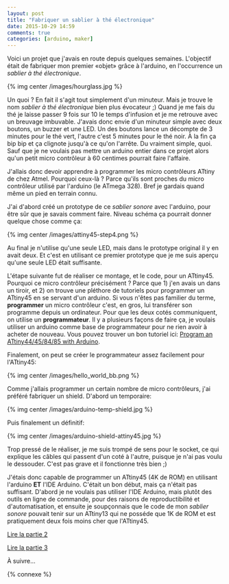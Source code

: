 ```yaml
---
layout: post
title: "Fabriquer un sablier à thé électronique"
date: 2015-10-29 14:59
comments: true
categories: [arduino, maker]
---
```


Voici un projet que j'avais en route depuis quelques semaines.  L'objectif était de
fabriquer mon premier «objet» grâce à l'arduino, en l'occurrence un *sablier à
thé électronique*.

{% img center /images/hourglass.jpg %}

Un quoi ? En fait il s'agit tout simplement d'un minuteur. Mais je trouve le
nom *sablier à thé électronique* bien plus évocateur ;) Quand je me fais du thé
je laisse passer 9 fois sur 10 le temps d'infusion et je me retrouve avec un
breuvage imbuvable. J'avais donc envie d'un minuteur simple avec deux boutons,
un buzzer et une LED. Un des boutons lance un décompte de 3 minutes pour le thé
vert, l'autre c'est 5 minutes pour le thé noir. À la fin ça bip bip et ça
clignote jusqu'à ce qu'on l'arrête. Du vraiment simple, quoi. Sauf que je ne
voulais pas mettre un arduino entier dans ce projet alors qu'un petit micro
contrôleur à 60 centimes pourrait faire l'affaire.

<!-- more -->

J'allais donc devoir apprendre à programmer les micro contrôleurs ATtiny de
chez Atmel. Pourquoi ceux-là ? Parce qu'ils sont proches du micro contrôleur
utilisé par l'arduino (le ATmega 328). Bref je gardais quand même un pied en
terrain connu.

J'ai d'abord créé un prototype de ce *sablier sonore* avec l'arduino, pour être
sûr que je savais comment faire. Niveau schéma ça pourrait donner quelque chose
comme ça:

{% img center /images/attiny45-step4.png %}

Au final je n'utilise qu'une seule LED, mais dans le prototype original il y en
avait deux. Et c'est en utilisant ce premier prototype que je me suis aperçu
qu'une seule LED était suffisante.

L'étape suivante fut de réaliser ce montage, et le code, pour un ATtiny45.
Pourquoi ce micro contrôleur précisément ? Parce que 1) j'en avais un dans un
tiroir, et 2) on trouve une pléthore de tutoriels pour programmer un ATtiny45
en se servant d'un arduino. Si vous n'êtes pas familier du terme,
**programmer** un micro contrôleur c'est, en gros, lui transférer son programme
depuis un ordinateur. Pour que les deux cotés communiquent, on utilise un
**programmateur**. Il y a plusieurs façons de faire ça, je voulais utiliser un
arduino comme base de programmateur pour ne rien avoir à acheter de nouveau.
Vous pouvez trouver un bon tutoriel ici:
[Program an ATtiny44/45/84/85 with Arduino](http://www.instructables.com/id/Program-an-ATtiny44458485-with-Arduino/).

Finalement, on peut se créer le programmateur assez facilement pour l'ATtiny45:

{% img center /images/hello_world_bb.png %}

Comme j'allais programmer un certain nombre de micro contrôleurs, j'ai préféré
fabriquer un shield. D'abord un temporaire:

{% img center /images/arduino-temp-shield.jpg %}

Puis finalement un définitif:

{% img center /images/arduino-shield-attiny45.jpg %}

Trop pressé de le réaliser, je me suis trompé de sens pour le socket, ce qui
explique les câbles qui passent d'un coté à l'autre, puisque je n'ai pas
voulu le dessouder. C'est pas grave et il fonctionne très bien ;)

J'étais donc capable de programmer un ATtiny45 (4K de ROM) en utilisant
l'arduino **ET** l'IDE Arduino. C'était un bon début, mais ça n'était pas
suffisant. D'abord je ne voulais pas utiliser l'IDE Arduino, mais plutôt des
outils en ligne de commande, pour des raisons de reproductibilité et d'automatisation, et ensuite
je soupçonnais que le code de mon *sablier sonore* pouvait tenir sur un
ATtiny13 qui ne posséde que 1K de ROM et est pratiquement deux fois moins cher
que l'ATtiny45.

[Lire la partie 2](/blog/2015/12/12/fabriquer-un-sablier-a-the-electronique-2/)

[Lire la partie 3](/blog/2016/02/02/fabriquer-un-sablier-a-the-electronique-3/)

À suivre…

{% connexe %}
